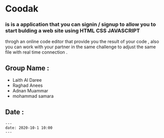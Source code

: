 # Coodak

### is is a application that  you can signin / signup  to allow you to start bulding a web site using **HTML** **CSS** **JAVASCRIPT**
 throgh an online code editor that provide you the result of your code , also you can work with your partner in the same challenge to adjust the same 
 file with real time connection  . 


## Group Name : 

- Laith Al Daree 
- Raghad Anees 
- Adnan Muammar 
- mohammad samara


## Date :
```
---
date: 2020-10-1 10:00
---
```




